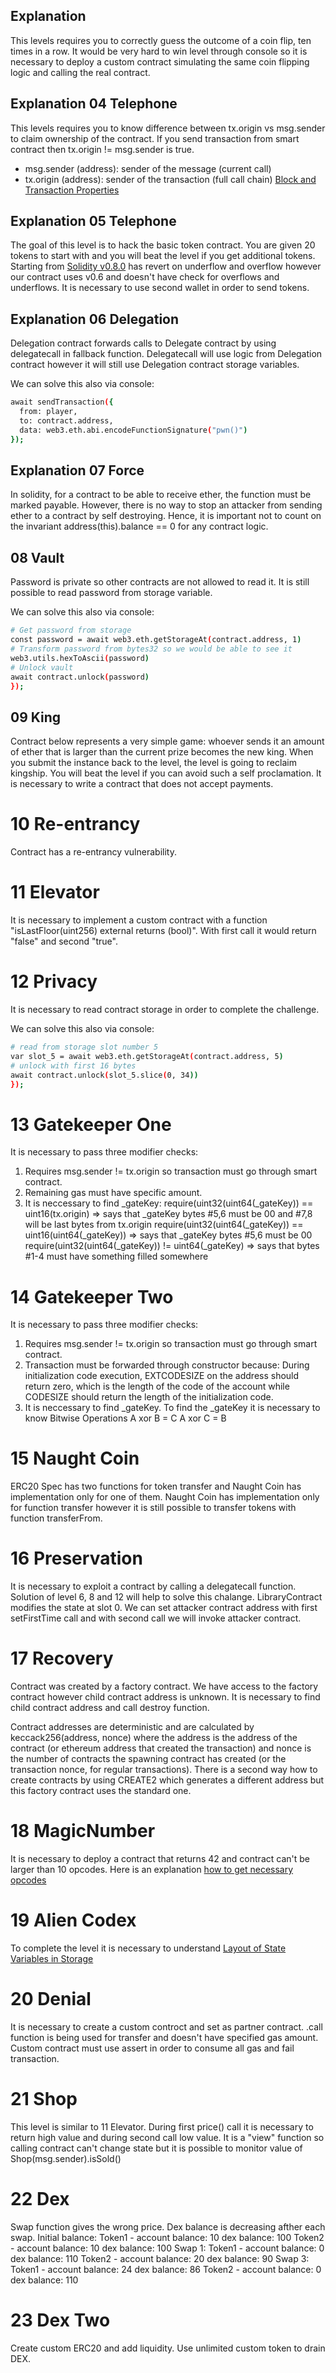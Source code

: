## Explanation

This levels requires you to correctly guess the outcome of a coin flip, ten times in a row. It would be very hard to win level through console so it is necessary to deploy a custom contract simulating the same coin flipping logic and calling the real contract.

## Explanation 04 Telephone

This levels requires you to know difference between tx.origin vs msg.sender to claim ownership of the contract. If you send transaction from smart contract then tx.origin != msg.sender is true.
- msg.sender (address): sender of the message (current call)
- tx.origin (address): sender of the transaction (full call chain)
[Block and Transaction Properties](https://docs.soliditylang.org/en/develop/units-and-global-variables.html#block-and-transaction-properties)

## Explanation 05 Telephone

The goal of this level is to hack the basic token contract. You are given 20 tokens to start with and you will beat the level if you get additional tokens. Starting from [Solidity v0.8.0](https://docs.soliditylang.org/en/v0.8.10/080-breaking-changes.html#solidity-v0-8-0-breaking-changes) has revert on underflow and overflow however our contract uses v0.6 and doesn't have check for overflows and underflows. It is necessary to use second wallet in order to send tokens.

## Explanation 06 Delegation

Delegation contract forwards calls to Delegate contract by using delegatecall in fallback function. Delegatecall will use logic from Delegation contract however it will still use Delegation contract storage variables.

We can solve this also via console:
```bash
await sendTransaction({
  from: player,
  to: contract.address,
  data: web3.eth.abi.encodeFunctionSignature("pwn()")
});
```

## Explanation 07 Force

In solidity, for a contract to be able to receive ether, the function must be marked payable. However, there is no way to stop an attacker from sending ether to a contract by self destroying. Hence, it is important not to count on the invariant address(this).balance == 0 for any contract logic.

## 08 Vault

Password is private so other contracts are not allowed to read it. It is still possible to read password from storage variable.

We can solve this also via console:
```bash
# Get password from storage
const password = await web3.eth.getStorageAt(contract.address, 1)
# Transform password from bytes32 so we would be able to see it
web3.utils.hexToAscii(password)
# Unlock vault
await contract.unlock(password)
});
```

## 09 King

Contract below represents a very simple game: whoever sends it an amount of ether that is larger than the current prize becomes the new king. When you submit the instance back to the level, the level is going to reclaim kingship. You will beat the level if you can avoid such a self proclamation. It is necessary to write a contract that does not accept payments.

# 10 Re-entrancy

Contract has a re-entrancy vulnerability.

# 11 Elevator

It is necessary to implement a custom contract with a function "isLastFloor(uint256) external returns (bool)". With first call it would return "false" and second "true".

# 12 Privacy

It is necessary to read contract storage in order to complete the challenge.

We can solve this also via console:
```bash
# read from storage slot number 5
var slot_5 = await web3.eth.getStorageAt(contract.address, 5)
# unlock with first 16 bytes
await contract.unlock(slot_5.slice(0, 34))
});
```

# 13 Gatekeeper One

It is necessary to pass three modifier checks:
1) Requires msg.sender != tx.origin so transaction must go through smart contract.
2) Remaining gas must have specific amount.
3) It is neccessary to find _gateKey:
require(uint32(uint64(_gateKey)) == uint16(tx.origin)
=> says that _gateKey bytes #5,6 must be 00 and #7,8 will be last bytes from tx.origin
require(uint32(uint64(_gateKey)) == uint16(uint64(_gateKey))
=> says that _gateKey bytes #5,6 must be 00
require(uint32(uint64(_gateKey)) != uint64(_gateKey)
=> says that bytes #1-4 must have something filled somewhere

# 14 Gatekeeper Two

It is necessary to pass three modifier checks:
1) Requires msg.sender != tx.origin so transaction must go through smart contract.
2) Transaction must be forwarded through constructor because: During initialization code execution, EXTCODESIZE on the address should return zero, which is the length of the code of the account while CODESIZE should return the length of the initialization code.
3) It is neccessary to find _gateKey. To find the _gateKey it is necessary to know Bitwise Operations
A xor B = C
A xor C = B

# 15 Naught Coin

ERC20 Spec has two functions for token transfer and Naught Coin has implementation only for one of them. Naught Coin has implementation only for function transfer however it is still possible to transfer tokens with function transferFrom.

# 16 Preservation

It is necessary to exploit a contract by calling a delegatecall function. Solution of level 6, 8 and 12 will help to solve this chalange. LibraryContract modifies the state at slot 0. We can set attacker contract address with first setFirstTime call and with second call we will invoke attacker contract.

# 17 Recovery

Contract was created by a factory contract. We have access to the factory contract however child contract address is unknown. It is necessary to find child contract address and call destroy function.

Contract addresses are deterministic and are calculated by keccack256(address, nonce) where the address is the address of the contract (or ethereum address that created the transaction) and nonce is the number of contracts the spawning contract has created (or the transaction nonce, for regular transactions). There is a second way how to create contracts by using CREATE2 which generates a different address but this factory contract uses the standard one. 

# 18 MagicNumber

It is necessary to deploy a contract that returns 42 and contract can't be larger than 10 opcodes. Here is an explanation [how to get necessary opcodes](https://medium.com/coinmonks/ethernaut-lvl-19-magicnumber-walkthrough-how-to-deploy-contracts-using-raw-assembly-opcodes-c50edb0f71a2) 

# 19 Alien Codex

To complete the level it is necessary to understand [Layout of State Variables in Storage](https://docs.soliditylang.org/en/v0.4.25/miscellaneous.html#layout-of-state-variables-in-storage)

# 20 Denial

It is necessary to create a custom controct and set as partner contract. .call function is being used for transfer and doesn't have specified gas amount. Custom contract must use assert in order to consume all gas and fail transaction.

# 21 Shop

This level is similar to 11 Elevator. During first price() call it is necessary to return high value and during second call low value. It is a "view" function so calling contract can't change state but it is possible to monitor value of Shop(msg.sender).isSold()

# 22 Dex

Swap function gives the wrong price. Dex balance is decreasing afther each swap.
Initial balance:
Token1 - account balance: 10 dex balance: 100
Token2 - account balance: 10 dex balance: 100
Swap 1:
Token1 - account balance: 0 dex balance: 110
Token2 - account balance: 20 dex balance: 90
Swap 3:
Token1 - account balance: 24 dex balance: 86
Token2 - account balance: 0 dex balance: 110

# 23 Dex Two

Create custom ERC20 and add liquidity. Use unlimited custom token to drain DEX.
